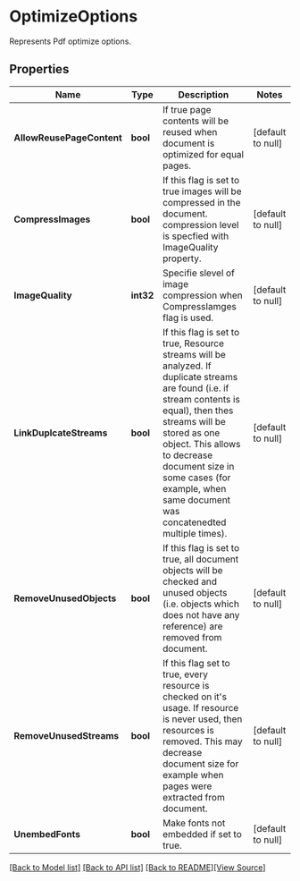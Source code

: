 # OptimizeOptions
Represents Pdf optimize options.

## Properties
Name | Type | Description | Notes
------------ | ------------- | ------------- | -------------
**AllowReusePageContent** | **bool** | If true page contents will be reused when document is optimized for equal pages. | [default to null]
**CompressImages** | **bool** | If this flag is set to true images will be compressed in the document. compression level is specfied with ImageQuality property. | [default to null]
**ImageQuality** | **int32** | Specifie slevel of image compression when CompressIamges flag is used. | [default to null]
**LinkDuplcateStreams** | **bool** | If this flag is set to true, Resource streams will be analyzed. If duplicate streams are found (i.e. if stream contents is equal), then thes streams will be stored as one object.  This allows to decrease document size in some cases (for example, when same document was concatenedted multiple times). | [default to null]
**RemoveUnusedObjects** | **bool** | If this flag is set to true, all document objects will be checked and unused objects (i.e. objects which does not have any reference) are removed from document. | [default to null]
**RemoveUnusedStreams** | **bool** | If this flag set to true, every resource is checked on it&#39;s usage. If resource is never used, then resources is removed. This may decrease document size for example when pages were extracted from document.  | [default to null]
**UnembedFonts** | **bool** | Make fonts not embedded if set to true.  | [default to null]

[[Back to Model list]](../README.md#documentation-for-models) [[Back to API list]](../README.md#documentation-for-api-endpoints) [[Back to README]](../README.md)[[View Source]](../optimize_options.go)



